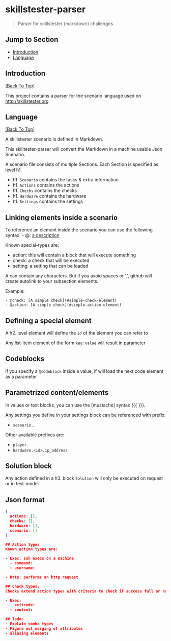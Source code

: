 # skillstester-parser 

> Parser for skillstester (markdown) challenges

## Jump to Section

* [Introduction](#introduction)
* [Language](#language)

## Introduction
[[Back To Top]](#jump-to-section)

This project contains a parser for the scenario language used on <http://skillstester.org>


## Language
[[Back To Top]](#jump-to-section)

A skillstester scenario is defined in Markdown.

This skilltester-parser will convert the Markdown in a machine usable Json Scenario.

A scenario file consists of multiple Sections. Each Section is specified as level h1.

- h1. `Scenario` contains the tasks & extra information
- h1. `Actions` contains the actions
- h1. `Checks` contains the checks
- h1. `Hardware` contains the hardware
- h1. `Settings` contains the settings


## Linking elements inside a scenario
To reference an element inside the scenario you can use the following syntax
`- @<special-type>: [a description](#<reference-to-special-definition>)

Known special-types are:
- action: this will contain a block that will execute something
- check: a check that will be executed
- setting: a setting that can be loaded

A <reference-to-special-definition> can contain any characters.
But if you avoid spaces or '.', github will create autolink to your subsection elements.

Example:
```
- @check: [A simple check](#simple-check-element)
- @action: [A simple check](#simple-action-element)
```

## Defining a special element
A h2. level element will define the `id` of the element you can refer to

Any list-item element of the form `key`: `value` will result in parameter

## Codeblocks
if you specify a `@codeblock` inside a value, if will load the next code element as a parameter

## Parametrized content/elements
In values or text blocks, you can use the [mustache] syntax {{{ }}}.

Any settings you define in your settings block can be referenced with prefix:
- `scenario.`.

Other available prefixes are:
- `player.` 
- `hardware.<id>.ip_address`

## Solution block
Any action defined in a h3. block `Solution` will only be executed on request or in test-mode.

## Json format
```json
{
  actions: [],
  checks: [],
  hardware: [],
  scenario: []
}

## Action types
Known action types are:

- Exec: ssh execs on a machine
  - command:
  - username:

- Http: performs an http request

## Check types:
Checks extend action types with criteria to check if success full or not

- Exec:
  - exitcode:
  - content:

## Todo:
- Explain combo types
- Figure out merging of attributes
- aliasing elements



